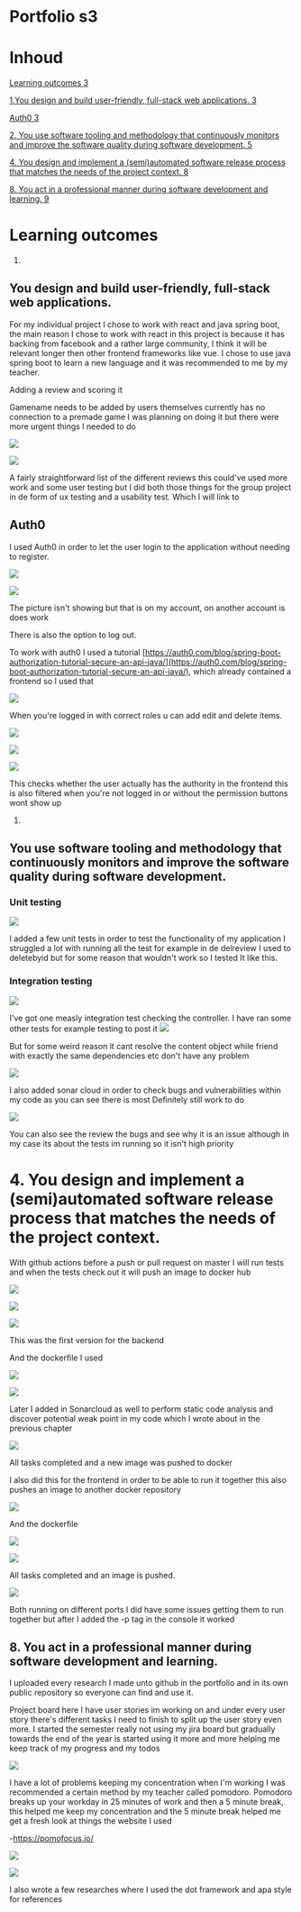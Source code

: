 # Portfolio s3

# Inhoud

[Learning outcomes 3](#_Toc105073453)

[1.You design and build user-friendly, full-stack web applications. 3](#_Toc105073454)

[Auth0 3](#_Toc105073455)

[2. You use software tooling and methodology that continuously monitors and improve the software quality during software development. 5](#_Toc105073456)

[4. You design and implement a (semi)automated software release process that matches the needs of the project context. 8](#_Toc105073457)

[8. You act in a professional manner during software development and learning. 9](#_Toc105073458)

# Learning outcomes

1.
## You design and build user-friendly, full-stack web applications.

For my individual project I chose to work with react and java spring boot, the main reason I chose to work with react in this project is because it has backing from facebook and a rather large community, I think it will be relevant longer then other frontend frameworks like vue. I chose to use java spring boot to learn a new language and it was recommended to me by my teacher.

Adding a review and scoring it

Gamename needs to be added by users themselves currently has no connection to a premade game I was planning on doing it but there were more urgent things I needed to do

![](RackMultipart20220615-1-avd5ar_html_ba09f39628d6b120.png)

![](RackMultipart20220615-1-avd5ar_html_49f0a8b4e3c225e9.png)

A fairly straightforward list of the different reviews this could&#39;ve used more work and some user testing but I did both those things for the group project in de form of ux testing and a usability test. Which I will link to

## Auth0

I used Auth0 in order to let the user login to the application without needing to register.

![](RackMultipart20220615-1-avd5ar_html_a7c9f71e30eb1b26.png)

![](RackMultipart20220615-1-avd5ar_html_41a83c678c047d76.png)

The picture isn&#39;t showing but that is on my account, on another account is does work

There is also the option to log out.

To work with auth0 I used a tutorial [https://auth0.com/blog/spring-boot-authorization-tutorial-secure-an-api-java/](https://auth0.com/blog/spring-boot-authorization-tutorial-secure-an-api-java/), which already contained a frontend so I used that

![](RackMultipart20220615-1-avd5ar_html_4c976c9b1b4299ba.png)

When you&#39;re logged in with correct roles u can add edit and delete items.

![](RackMultipart20220615-1-avd5ar_html_fb707da75cf299d1.png)

![](RackMultipart20220615-1-avd5ar_html_1369c77f3796446b.png)

![](RackMultipart20220615-1-avd5ar_html_d6fcc32acf8b1388.png)

This checks whether the user actually has the authority in the frontend this is also filtered when you&#39;re not logged in or without the permission buttons wont show up

1.
## You use software tooling and methodology that continuously monitors and improve the software quality during software development.

### Unit testing

![](RackMultipart20220615-1-avd5ar_html_65a99e11f170d685.png)

I added a few unit tests in order to test the functionality of my application I struggled a lot with running all the test for example in de delreview I used to deletebyid but for some reason that wouldn&#39;t work so I tested It like this.

### Integration testing

![](RackMultipart20220615-1-avd5ar_html_d34c5cff1421adf5.png)

I&#39;ve got one measly integration test checking the controller. I have ran some other tests for example testing to post it ![](RackMultipart20220615-1-avd5ar_html_614a1ba926d52f78.png)

But for some weird reason it cant resolve the content object while friend with exactly the same dependencies etc don&#39;t have any problem

![](RackMultipart20220615-1-avd5ar_html_2e8802eaa810d5ad.png)

I also added sonar cloud in order to check bugs and vulnerabilities within my code as you can see there is most Definitely still work to do

![](RackMultipart20220615-1-avd5ar_html_6f5b4ac8ff9e783b.png)

You can also see the review the bugs and see why it is an issue although in my case its about the tests im running so it isn&#39;t high priority

# 4. You design and implement a (semi)automated software release process that matches the needs of the project context.

With github actions before a push or pull request on master I will run tests and when the tests check out it will push an image to docker hub

![](RackMultipart20220615-1-avd5ar_html_c29f829da690630f.png)

![](RackMultipart20220615-1-avd5ar_html_272ef6acb4db0455.png)

![](RackMultipart20220615-1-avd5ar_html_befd6de11832de8d.png)

This was the first version for the backend

And the dockerfile I used

![](RackMultipart20220615-1-avd5ar_html_f060d0a20d35b657.png)

![](RackMultipart20220615-1-avd5ar_html_8ec3fe361bc874.png)

Later I added in Sonarcloud as well to perform static code analysis and discover potential weak point in my code which I wrote about in the previous chapter

![](RackMultipart20220615-1-avd5ar_html_f2270f62456a96aa.png)

All tasks completed and a new image was pushed to docker

I also did this for the frontend in order to be able to run it together this also pushes an image to another docker repository

![](RackMultipart20220615-1-avd5ar_html_24402bceebab5b90.png)

And the dockerfile

![](RackMultipart20220615-1-avd5ar_html_71f79d3b4ce10911.png)

![](RackMultipart20220615-1-avd5ar_html_dcfc38236aecaec2.png)

All tasks completed and an image is pushed.

![](RackMultipart20220615-1-avd5ar_html_3b2114c5ed161504.png)

Both running on different ports I did have some issues getting them to run together but after I added the -p tag in the console it worked

## 8. You act in a professional manner during software development and learning.

I uploaded every research I made unto github in the portfolio and in its own public repository so everyone can find and use it.

Project board here I have user stories im working on and under every user story there&#39;s different tasks I need to finish to split up the user story even more. I started the semester really not using my jira board but gradually towards the end of the year is started using it more and more helping me keep track of my progress and my todos

![](RackMultipart20220615-1-avd5ar_html_d6dff085225a2471.png)

I have a lot of problems keeping my concentration when I&#39;m working I was recommended a certain method by my teacher called pomodoro. Pomodoro breaks up your workday in 25 minutes of work and then a 5 minute break, this helped me keep my concentration and the 5 minute break helped me get a fresh look at things the website I used

-https://pomofocus.io/

![](RackMultipart20220615-1-avd5ar_html_847c7ec124e1be2f.png)

![](RackMultipart20220615-1-avd5ar_html_e8ce63b1c70315d3.png)

I also wrote a few researches where I used the dot framework and apa style for references
